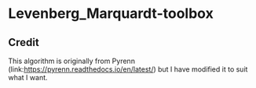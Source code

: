 # Levenberg_Marquardt-toolbox
## Credit
This algorithm is originally from Pyrenn (link:https://pyrenn.readthedocs.io/en/latest/) but I have modified it to suit what I want.
